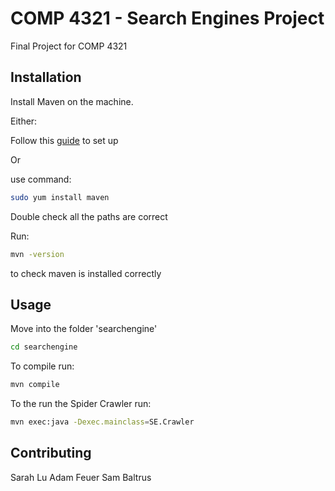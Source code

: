 # COMP 4321 - Search Engines Project

Final Project for COMP 4321

## Installation

Install Maven on the machine.

Either:

Follow this [guide](https://www.javahelps.com/2017/10/install-apache-maven-on-linux.html) to set up

Or

use command:

```bash
sudo yum install maven
```

Double check all the paths are correct

Run:

```bash
mvn -version
```
to check maven is installed correctly



## Usage

Move into the folder 'searchengine'
```bash
cd searchengine
```

To compile run:

```bash
mvn compile
```

To the run the Spider Crawler run:

```bash
mvn exec:java -Dexec.mainclass=SE.Crawler
```

## Contributing
Sarah Lu
Adam Feuer
Sam Baltrus
